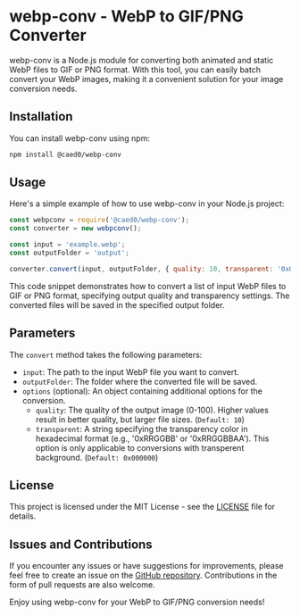 # webp-conv - WebP to GIF/PNG Converter

webp-conv is a Node.js module for converting both animated and static WebP files to GIF or PNG format. With this tool, you can easily batch convert your WebP images, making it a convenient solution for your image conversion needs.

## Installation

You can install webp-conv using npm:

```bash
npm install @caed0/webp-conv
```

## Usage

Here's a simple example of how to use webp-conv in your Node.js project:

```javascript
const webpconv = require('@caed0/webp-conv');
const converter = new webpconv();

const input = 'example.webp';
const outputFolder = 'output';

converter.convert(input, outputFolder, { quality: 10, transparent: '0x000000' });
```

This code snippet demonstrates how to convert a list of input WebP files to GIF or PNG format, specifying output quality and transparency settings. The converted files will be saved in the specified output folder.

## Parameters

The `convert` method takes the following parameters:

- `input`: The path to the input WebP file you want to convert.
- `outputFolder`: The folder where the converted file will be saved.
- `options` (optional): An object containing additional options for the conversion.
    - `quality`: The quality of the output image (0-100). Higher values result in better quality, but larger file sizes. (`Default: 10`)
    - `transparent`: A string specifying the transparency color in hexadecimal format (e.g., '0xRRGGBB' or '0xRRGGBBAA'). This option is only applicable to conversions with transperent background. (`Default: 0x000000`)

## License

This project is licensed under the MIT License - see the [LICENSE](https://en.wikipedia.org/wiki/MIT_License) file for details.

## Issues and Contributions

If you encounter any issues or have suggestions for improvements, please feel free to create an issue on the [GitHub repository](https://github.com/caed0/webp-conv). Contributions in the form of pull requests are also welcome.

Enjoy using webp-conv for your WebP to GIF/PNG conversion needs!
